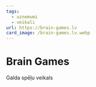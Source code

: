 ```yaml
---
tags:
  - uznemumi
  - veikali
url: https://brain-games.lv
card_image: /brain-games.lv.webp
---
```


# Brain Games

Galda spēļu veikals
